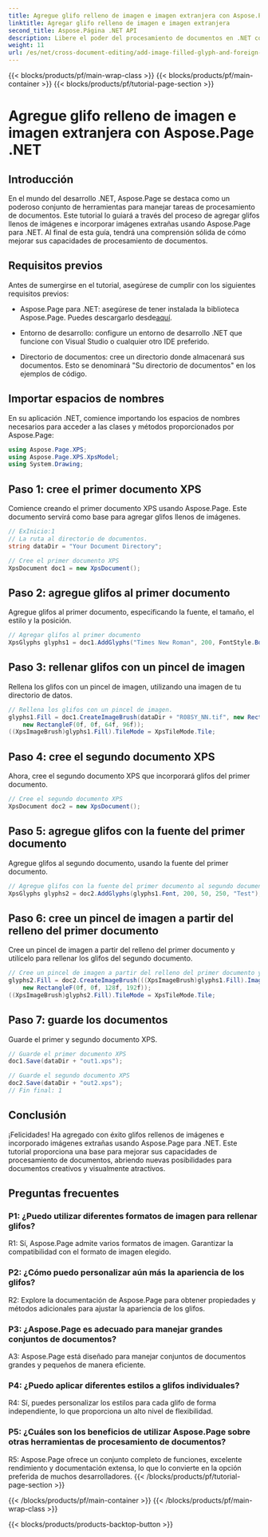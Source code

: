 ```yaml
---
title: Agregue glifo relleno de imagen e imagen extranjera con Aspose.Page .NET
linktitle: Agregar glifo relleno de imagen e imagen extranjera
second_title: Aspose.Página .NET API
description: Libere el poder del procesamiento de documentos en .NET con Aspose.Page. Agrega glifos llenos de imágenes sin esfuerzo. Mejore las imágenes y agilice su flujo de trabajo.
weight: 11
url: /es/net/cross-document-editing/add-image-filled-glyph-and-foreign-image/
---
```


{{< blocks/products/pf/main-wrap-class >}}
{{< blocks/products/pf/main-container >}}
{{< blocks/products/pf/tutorial-page-section >}}

# Agregue glifo relleno de imagen e imagen extranjera con Aspose.Page .NET

## Introducción

En el mundo del desarrollo .NET, Aspose.Page se destaca como un poderoso conjunto de herramientas para manejar tareas de procesamiento de documentos. Este tutorial lo guiará a través del proceso de agregar glifos llenos de imágenes e incorporar imágenes extrañas usando Aspose.Page para .NET. Al final de esta guía, tendrá una comprensión sólida de cómo mejorar sus capacidades de procesamiento de documentos.

## Requisitos previos

Antes de sumergirse en el tutorial, asegúrese de cumplir con los siguientes requisitos previos:

-  Aspose.Page para .NET: asegúrese de tener instalada la biblioteca Aspose.Page. Puedes descargarlo desde[aquí](https://releases.aspose.com/page/net/).

- Entorno de desarrollo: configure un entorno de desarrollo .NET que funcione con Visual Studio o cualquier otro IDE preferido.

- Directorio de documentos: cree un directorio donde almacenará sus documentos. Esto se denominará "Su directorio de documentos" en los ejemplos de código.

## Importar espacios de nombres

En su aplicación .NET, comience importando los espacios de nombres necesarios para acceder a las clases y métodos proporcionados por Aspose.Page:

```csharp
using Aspose.Page.XPS;
using Aspose.Page.XPS.XpsModel;
using System.Drawing;
```

## Paso 1: cree el primer documento XPS

Comience creando el primer documento XPS usando Aspose.Page. Este documento servirá como base para agregar glifos llenos de imágenes.

```csharp
// ExInicio:1
// La ruta al directorio de documentos.
string dataDir = "Your Document Directory";

// Cree el primer documento XPS
XpsDocument doc1 = new XpsDocument();
```

## Paso 2: agregue glifos al primer documento

Agregue glifos al primer documento, especificando la fuente, el tamaño, el estilo y la posición.

```csharp
// Agregar glifos al primer documento
XpsGlyphs glyphs1 = doc1.AddGlyphs("Times New Roman", 200, FontStyle.Bold, 50, 250, "Test");
```

## Paso 3: rellenar glifos con un pincel de imagen

Rellena los glifos con un pincel de imagen, utilizando una imagen de tu directorio de datos.

```csharp
// Rellena los glifos con un pincel de imagen.
glyphs1.Fill = doc1.CreateImageBrush(dataDir + "R08SY_NN.tif", new RectangleF(0f, 0f, 128f, 192f),
    new RectangleF(0f, 0f, 64f, 96f));
((XpsImageBrush)glyphs1.Fill).TileMode = XpsTileMode.Tile;
```

## Paso 4: cree el segundo documento XPS

Ahora, cree el segundo documento XPS que incorporará glifos del primer documento.

```csharp
// Cree el segundo documento XPS
XpsDocument doc2 = new XpsDocument();
```

## Paso 5: agregue glifos con la fuente del primer documento

Agregue glifos al segundo documento, usando la fuente del primer documento.

```csharp
// Agregue glifos con la fuente del primer documento al segundo documento
XpsGlyphs glyphs2 = doc2.AddGlyphs(glyphs1.Font, 200, 50, 250, "Test");
```

## Paso 6: cree un pincel de imagen a partir del relleno del primer documento

Cree un pincel de imagen a partir del relleno del primer documento y utilícelo para rellenar los glifos del segundo documento.

```csharp
// Cree un pincel de imagen a partir del relleno del primer documento y rellene glifos en el segundo documento.
glyphs2.Fill = doc2.CreateImageBrush(((XpsImageBrush)glyphs1.Fill).Image, new RectangleF(0f, 0f, 128f, 192f),
    new RectangleF(0f, 0f, 128f, 192f));
((XpsImageBrush)glyphs2.Fill).TileMode = XpsTileMode.Tile;
```

## Paso 7: guarde los documentos

Guarde el primer y segundo documento XPS.

```csharp
// Guarde el primer documento XPS
doc1.Save(dataDir + "out1.xps");

// Guarde el segundo documento XPS
doc2.Save(dataDir + "out2.xps");
// Fin final: 1
```

## Conclusión

¡Felicidades! Ha agregado con éxito glifos rellenos de imágenes e incorporado imágenes extrañas usando Aspose.Page para .NET. Este tutorial proporciona una base para mejorar sus capacidades de procesamiento de documentos, abriendo nuevas posibilidades para documentos creativos y visualmente atractivos.

## Preguntas frecuentes

### P1: ¿Puedo utilizar diferentes formatos de imagen para rellenar glifos?

R1: Sí, Aspose.Page admite varios formatos de imagen. Garantizar la compatibilidad con el formato de imagen elegido.

### P2: ¿Cómo puedo personalizar aún más la apariencia de los glifos?

R2: Explore la documentación de Aspose.Page para obtener propiedades y métodos adicionales para ajustar la apariencia de los glifos.

### P3: ¿Aspose.Page es adecuado para manejar grandes conjuntos de documentos?

A3: Aspose.Page está diseñado para manejar conjuntos de documentos grandes y pequeños de manera eficiente.

### P4: ¿Puedo aplicar diferentes estilos a glifos individuales?

R4: Sí, puedes personalizar los estilos para cada glifo de forma independiente, lo que proporciona un alto nivel de flexibilidad.

### P5: ¿Cuáles son los beneficios de utilizar Aspose.Page sobre otras herramientas de procesamiento de documentos?

R5: Aspose.Page ofrece un conjunto completo de funciones, excelente rendimiento y documentación extensa, lo que lo convierte en la opción preferida de muchos desarrolladores.
{{< /blocks/products/pf/tutorial-page-section >}}

{{< /blocks/products/pf/main-container >}}
{{< /blocks/products/pf/main-wrap-class >}}

{{< blocks/products/products-backtop-button >}}
